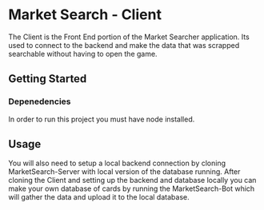 # Market Search - Client
The Client is the Front End portion of the Market Searcher application. Its used to connect to the backend and make the data that was scrapped searchable without having to open the game.



## Getting Started

### Depenedencies
In order to run this project you must have node installed. 


## Usage
You will also need to setup a local backend connection by cloning MarketSearch-Server with local version of the database running. After cloning the Client and setting up the backend and database locally you can make your own database of cards by running the MarketSearch-Bot which will gather the data and upload it to the local database.


